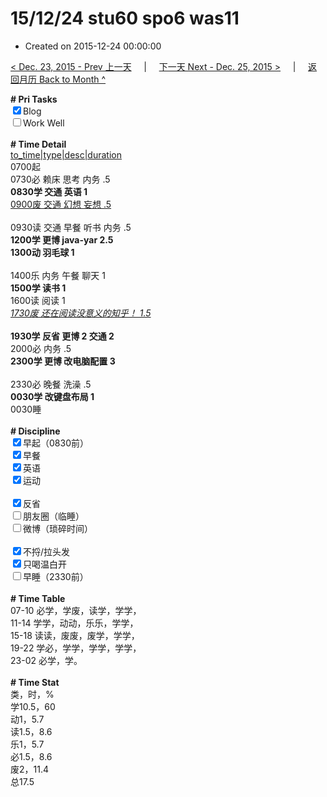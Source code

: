 # 15/12/24 stu60 spo6 was11

- Created on 2015-12-24 00:00:00

[< Dec. 23, 2015 - Prev 上一天](_archived/lifelogs/2015/12/d23.md) &nbsp; &nbsp; | &nbsp; &nbsp; [下一天 Next - Dec. 25, 2015 >](_archived/lifelogs/2015/12/d25.md) &nbsp; &nbsp; |  &nbsp; &nbsp; [返回月历 Back to Month ^](_archived/lifelogs/2015/12/index.md)
<br/><div><b># Pri Tasks</b></div><div><input checked="true" type="checkbox"/>Blog</div><div><input type="checkbox"/>Work Well</div><div><br/></div><div><b># Time Detail</b></div><div><u>to_time|type|desc|duration</u></div><div>0700起</div><div>0730必 赖床 思考 内务 .5</div><div><b>0830学 交通 英语 1</b></div><div><u>0900废 交通 幻想 妄想 .5</u></div><div><br/></div><div>0930读 交通 早餐 听书 内务 .5</div><div><b>1200学 更博 java-yar 2.5</b></div><div><b>1300动 羽毛球 1</b></div><div><br/></div><div>1400乐 内务 午餐 聊天 1</div><div><b>1500学 读书 1</b></div><div>1600读 阅读 1</div><div><u><i>1730废 还在阅读没意义的知乎！ 1.5</i></u></div><div><br/></div><div><b>1930学 反省 更博 2</b><b> 交通 2</b></div><div>2000必 内务 .5</div><div><b>2300学 更博 改电脑配置 3</b></div><div><br/></div><div>2330必 晚餐 洗澡 .5</div><div><b>0030学 改键盘布局 1</b></div><div>0030睡</div><div><br/></div><div><b># Discipline</b></div><div><input checked="true" type="checkbox"/>早起（0830前）</div><div><input checked="true" type="checkbox"/>早餐</div><div><input checked="true" type="checkbox"/>英语</div><div><input checked="true" type="checkbox"/>运动</div><div><br/></div><div><input checked="true" type="checkbox"/>反省</div><div><input type="checkbox"/>朋友圈（临睡）</div><div><input type="checkbox"/>微博（琐碎时间）</div><div><br/></div><div><input checked="true" type="checkbox"/>不捋/拉头发</div><div><input checked="true" type="checkbox"/>只喝温白开</div><div><input type="checkbox"/>早睡（2330前）</div><div><br/></div><div><b># Time Table</b></div><div>07-10 必学，学废，读学，学学，</div><div>11-14 学学，动动，乐乐，学学，</div><div>15-18 读读，废废，废学，学学，</div><div>19-22 学必，学学，学学，学学，</div><div>23-02 必学，学。</div><div><br/></div><div><b># Time Stat</b></div><div>类，时，%</div><div>学10.5，60</div><div>动1，5.7</div><div>读1.5，8.6</div><div>乐1，5.7</div><div>必1.5，8.6</div><div>废2，11.4</div><div>总17.5</div>

